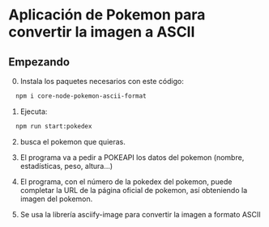 # Aplicación de Pokemon para convertir la imagen a ASCII

## Empezando

0. Instala los paquetes necesarios con este código:

```bash
  npm i core-node-pokemon-ascii-format
```

1. Ejecuta:

```bash
  npm run start:pokedex
```
2. busca el pokemon que quieras.

3. El programa va a pedir a POKEAPI los datos del pokemon (nombre, estadísticas, peso, altura...)

4. El programa, con el número de la pokedex del pokemon, puede completar la URL de la página oficial de pokemon, así obteniendo la imagen del pokemon.

5. Se usa la librería asciify-image para convertir la imagen a formato ASCII
